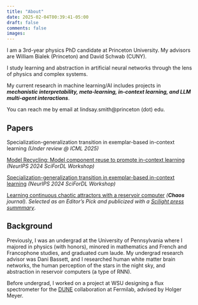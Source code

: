 ```yaml
---
title: "About"
date: 2025-02-04T00:39:41-05:00
draft: false
comments: false
images:
---
```

I am a 3rd-year physics PhD candidate at Princeton University. My advisors are William Bialek (Princeton) and David Schwab (CUNY).

I study learning and abstraction in artificial neural networks through the lens of physics and complex systems.

My current research in machine learning/AI includes projects in ***mechanistic interpretability, meta-learning, in-context learning, and LLM multi-agent interactions***.

You can reach me by email at lindsay.smith@princeton (dot) edu.


## Papers

Specialization-generalization transition in exemplar-based in-context learning *(Under review @ ICML 2025)*

[Model Recycling: Model component reuse to promote in-context learning](https://openreview.net/forum?id=vWSu8nEURM) *(NeurIPS 2024 SciForDL Workshop)*

[Specialization-generalization transition in exemplar-based in-context learning](https://openreview.net/forum?id=D1ui5QwHqF) *(NeurIPS 2024 SciForDL Workshop)*

[Learning continuous chaotic attractors with a reservoir computer](https://doi.org/10.1063/5.0075572)
*(**Chaos** journal). Selected as an Editor’s Pick and publicized with a [Scilight press summmary](https://doi.org/10.1063/10.0009079)*.


## Background

Previously, I was an undergrad at the University of Pennsylvania where I majored in physics (with honors), minored in mathematics and French and Francophone studies, and graduated cum laude. My undergrad research advisor was Dani Bassett, and I researched human white matter brain networks, the human perception of the stars in the night sky, and abstraction in reservoir computers (a type of RNN).


Before undergrad, I worked on a project at WSU designing a flux spectrometer for the [DUNE](https://lbnf-dune.fnal.gov/) collaboration at Fermilab, advised by Holger Meyer.